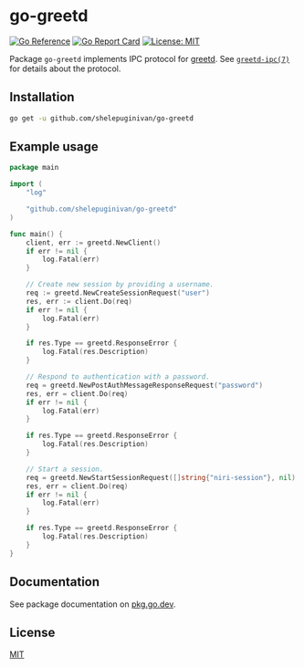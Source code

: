 # go-greetd

[![Go Reference](https://pkg.go.dev/badge/github.com/shelepuginivan/go-greetd.svg)](https://pkg.go.dev/github.com/shelepuginivan/go-greetd)
[![Go Report Card](https://goreportcard.com/badge/github.com/shelepuginivan/go-greetd)](https://goreportcard.com/report/github.com/shelepuginivan/go-greetd)
[![License: MIT](https://img.shields.io/badge/License-MIT-00cc00.svg)](https://github.com/shelepuginivan/go-greetd/blob/main/LICENSE)

Package `go-greetd` implements IPC protocol for [greetd](https://git.sr.ht/~kennylevinsen/greetd).
See [`greetd-ipc(7)`](https://man.archlinux.org/man/greetd-ipc.7) for details about the protocol.

## Installation

```sh
go get -u github.com/shelepuginivan/go-greetd
```

## Example usage

```go
package main

import (
	"log"

	"github.com/shelepuginivan/go-greetd"
)

func main() {
	client, err := greetd.NewClient()
	if err != nil {
		log.Fatal(err)
	}

	// Create new session by providing a username.
	req := greetd.NewCreateSessionRequest("user")
	res, err := client.Do(req)
	if err != nil {
		log.Fatal(err)
	}

	if res.Type == greetd.ResponseError {
		log.Fatal(res.Description)
	}

	// Respond to authentication with a password.
	req = greetd.NewPostAuthMessageResponseRequest("password")
	res, err = client.Do(req)
	if err != nil {
		log.Fatal(err)
	}

	if res.Type == greetd.ResponseError {
		log.Fatal(res.Description)
	}

	// Start a session.
	req = greetd.NewStartSessionRequest([]string{"niri-session"}, nil)
	res, err = client.Do(req)
	if err != nil {
		log.Fatal(err)
	}

	if res.Type == greetd.ResponseError {
		log.Fatal(res.Description)
	}
}
```

## Documentation

See package documentation on [pkg.go.dev](https://pkg.go.dev/github.com/shelepuginivan/go-greetd).

## License

[MIT](https://github.com/shelepuginivan/go-greetd/blob/main/LICENSE)
